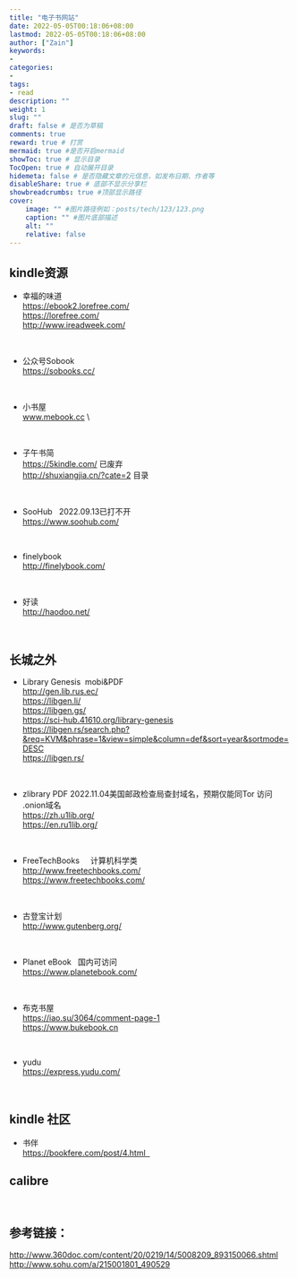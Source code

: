 ```yaml
---
title: "电子书网站"
date: 2022-05-05T00:18:06+08:00
lastmod: 2022-05-05T00:18:06+08:00
author: ["Zain"]
keywords: 
- 
categories: 
- 
tags: 
- read
description: ""
weight: 1
slug: ""
draft: false # 是否为草稿
comments: true
reward: true # 打赏
mermaid: true #是否开启mermaid
showToc: true # 显示目录
TocOpen: true # 自动展开目录
hidemeta: false # 是否隐藏文章的元信息，如发布日期、作者等
disableShare: true # 底部不显示分享栏
showbreadcrumbs: true #顶部显示路径
cover:
    image: "" #图片路径例如：posts/tech/123/123.png
    caption: "" #图片底部描述
    alt: ""
    relative: false
---
```


## kindle资源

- 幸福的味道                     \
https://ebook2.lorefree.com/    \
https://lorefree.com/           \
http://www.ireadweek.com/       

<br>


- 公众号Sobook                   \
https://sobooks.cc/             

<br>

- 小书屋                         \
www.mebook.cc                   \

<br>

- 子午书简   \
https://5kindle.com/   已废弃  \
http://shuxiangjia.cn/?cate=2   目录

<br>

- SooHub   2022.09.13已打不开  \
https://www.soohub.com/ 

<br>

- finelybook  \
http://finelybook.com/

<br>

- 好读   \
http://haodoo.net/

<br>

## 长城之外
- Library Genesis    mobi&PDF                      \
http://gen.lib.rus.ec/                             \
https://libgen.li/                                 \
https://libgen.gs/                                 \
https://sci-hub.41610.org/library-genesis          \
https://libgen.rs/search.php?&req=KVM&phrase=1&view=simple&column=def&sort=year&sortmode=DESC     \
https://libgen.rs/  

<br>

- zlibrary  PDF     2022.11.04美国邮政检查局查封域名，预期仅能同Tor 访问 .onion域名    \
https://zh.u1lib.org/   \
https://en.ru1lib.org/

<br>
 
- FreeTechBooks     计算机科学类  \
http://www.freetechbooks.com/    \
https://www.freetechbooks.com/    


<br>

- 古登宝计划                 \
http://www.gutenberg.org/

<br>
 
- Planet eBook   国内可访问   \
https://www.planetebook.com/

<br>

- 布克书屋                             \
https://iao.su/3064/comment-page-1    \
https://www.bukebook.cn


<br>

- yudu      \
https://express.yudu.com/


<br>



## kindle 社区

- 书伴   \
https://bookfere.com/post/4.html  


## calibre



<br>


## 参考链接：
http://www.360doc.com/content/20/0219/14/5008209_893150066.shtml                     \
http://www.sohu.com/a/215001801_490529
